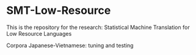 # SMT-Low-Resource
This is the repository for the research: Statistical Machine Translation for Low Resource Languages

Corpora
    Japanese-Vietnamese: tuning and testing

